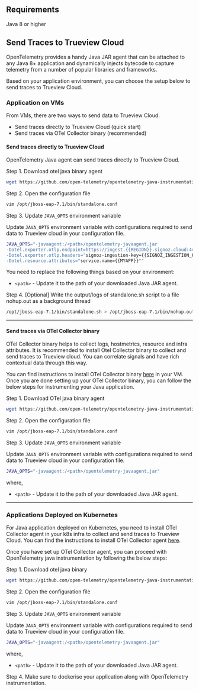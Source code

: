 ## Requirements

Java 8 or higher

## Send Traces to Trueview Cloud

OpenTelemetry provides a handy Java JAR agent that can be attached to any Java 8+ application and dynamically injects bytecode to capture telemetry from a number of popular libraries and frameworks.

Based on your application environment, you can choose the setup below to send traces to Trueview Cloud.

### Application on VMs

From VMs, there are two ways to send data to Trueview Cloud.

- Send traces directly to Trueview Cloud (quick start)
- Send traces via OTel Collector binary (recommended)

#### **Send traces directly to Trueview Cloud**
OpenTelemetry Java agent can send traces directly to Trueview Cloud.
  
Step 1. Download otel java binary agent

```bash
wget https://github.com/open-telemetry/opentelemetry-java-instrumentation/releases/latest/download/opentelemetry-javaagent.jar
```

Step 2. Open the configuration file

```bash
vim /opt/jboss-eap-7.1/bin/standalone.conf
```
    
Step 3. Update `JAVA_OPTS` environment variable

Update `JAVA_OPTS` environment variable with configurations required to send data to Trueview cloud in your configuration file.

```bash
JAVA_OPTS="-javaagent:/<path>/opentelemetry-javaagent.jar
-Dotel.exporter.otlp.endpoint=https://ingest.{{REGION}}.signoz.cloud:443
-Dotel.exporter.otlp.headers="signoz-ingestion-key={{SIGNOZ_INGESTION_KEY}}"
-Dotel.resource.attributes="service.name={{MYAPP}}""
```
You need to replace the following things based on your environment:

- `<path>` - Update it to the path of your downloaded Java JAR agent.

   
Step 4. [Optional] Write the output/logs of standalone.sh script to a file nohup.out as a background thread
   
```bash
/opt/jboss-eap-7.1/bin/standalone.sh > /opt/jboss-eap-7.1/bin/nohup.out &
```
---

#### **Send traces via OTel Collector binary**

OTel Collector binary helps to collect logs, hostmetrics, resource and infra attributes. It is recommended to install Otel Collector binary to collect and send traces to Trueview cloud. You can correlate signals and have rich contextual data through this way.

You can find instructions to install OTel Collector binary [here](https://signoz.io/docs/tutorial/opentelemetry-binary-usage-in-virtual-machine/) in your VM. Once you are done setting up your OTel Collector binary, you can follow the below steps for instrumenting your Java application.

Step 1. Download OTel java binary agent
```bash
wget https://github.com/open-telemetry/opentelemetry-java-instrumentation/releases/latest/download/opentelemetry-javaagent.jar
```


Step 2. Open the configuration file

```bash
vim /opt/jboss-eap-7.1/bin/standalone.conf
```

Step 3. Update `JAVA_OPTS` environment variable

Update `JAVA_OPTS` environment variable with configurations required to send data to Trueview cloud in your configuration file.

```bash
JAVA_OPTS="-javaagent:/<path>/opentelemetry-javaagent.jar"
```

where,
- `<path>` - Update it to the path of your downloaded Java JAR agent.

---

### Applications Deployed on Kubernetes

For Java application deployed on Kubernetes, you need to install OTel Collector agent in your k8s infra to collect and send traces to Trueview Cloud. You can find the instructions to install OTel Collector agent [here](https://signoz.io/docs/tutorial/kubernetes-infra-metrics/).

Once you have set up OTel Collector agent, you can proceed with OpenTelemetry java instrumentation by following the below steps:

Step 1. Download otel java binary

```bash
wget https://github.com/open-telemetry/opentelemetry-java-instrumentation/releases/latest/download/opentelemetry-javaagent.jar
```

Step 2. Open the configuration file

```bash
vim /opt/jboss-eap-7.1/bin/standalone.conf
```

Step 3. Update `JAVA_OPTS` environment variable

Update `JAVA_OPTS` environment variable with configurations required to send data to Trueview cloud in your configuration file.

```bash
JAVA_OPTS="-javaagent:/<path>/opentelemetry-javaagent.jar"
```

where,
- `<path>` - Update it to the path of your downloaded Java JAR agent.


Step 4. Make sure to dockerise your application along with OpenTelemetry instrumentation.